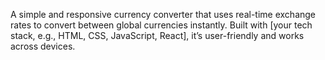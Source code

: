 A simple and responsive currency converter that uses real-time exchange rates to convert between global currencies instantly. Built with [your tech stack, e.g., HTML, CSS, JavaScript, React], it’s user-friendly and works across devices.
